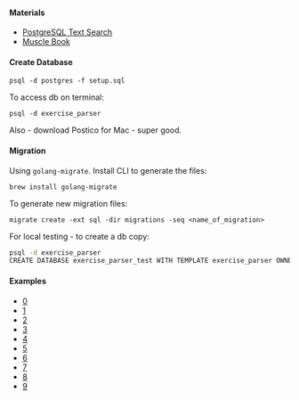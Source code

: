 #### Materials

* [PostgreSQL Text Search](http://shisaa.jp/postset/postgresql-full-text-search-part-3.html)
* [Muscle Book](https://github.com/cfilipov/MuscleBook/tree/master/MuscleBook)

#### Create Database

```
psql -d postgres -f setup.sql
```

To access db on terminal:

```
psql -d exercise_parser
```

Also - download Postico for Mac - super good.

#### Migration

Using `golang-migrate`. Install CLI to generate the files:

```
brew install golang-migrate
```

To generate new migration files:

```
migrate create -ext sql -dir migrations -seq <name_of_migration>
```

For local testing - to create a db copy:

```sh
psql -d exercise_parser
CREATE DATABASE exercise_parser_test WITH TEMPLATE exercise_parser OWNER exercise_parser;
```

#### Examples

* [0](https://www.instagram.com/dailylifts365/)
* [1](https://www.instagram.com/p/BY7EIqvA1_C/)
* [2](https://www.instagram.com/p/B9ctyA0n4As/)
* [3](https://www.instagram.com/p/B9csO4Eh6Ez/)
* [4](https://www.instagram.com/p/B9clg8ulDe_/)
* [5](https://www.instagram.com/p/B9aIOuDj90c/)
* [6](https://www.instagram.com/p/B9c77IagavC/)
* [7](https://www.instagram.com/p/B9cz1s2jBsS/)
* [8](https://www.instagram.com/p/B9cgZZyFtSV/)
* [9](https://www.instagram.com/p/B9cdp77nLZr/)


